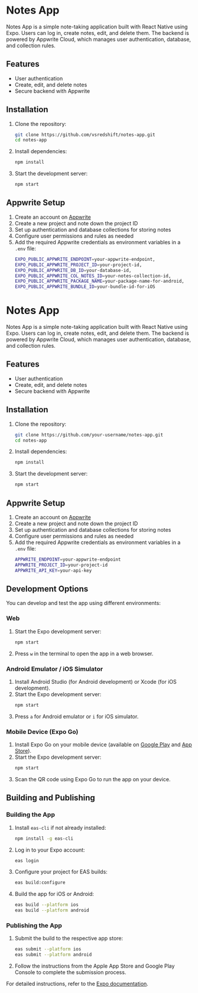 # Notes App

Notes App is a simple note-taking application built with React Native using Expo. Users can log in, create notes, edit, and delete them. The backend is powered by Appwrite Cloud, which manages user authentication, database, and collection rules.

## Features

- User authentication
- Create, edit, and delete notes
- Secure backend with Appwrite

## Installation

1. Clone the repository:
   ```sh
   git clone https://github.com/vsredshift/notes-app.git
   cd notes-app
   ```
2. Install dependencies:
   ```sh
   npm install
   ```
3. Start the development server:
   ```sh
   npm start
   ```

## Appwrite Setup

1. Create an account on [Appwrite](https://appwrite.io/)
2. Create a new project and note down the project ID
3. Set up authentication and database collections for storing notes
4. Configure user permissions and rules as needed
5. Add the required Appwrite credentials as environment variables in a `.env` file:
   ```sh
   EXPO_PUBLIC_APPWRITE_ENDPOINT=your-appwrite-endpoint,
   EXPO_PUBLIC_APPWRITE_PROJECT_ID=your-project-id,
   EXPO_PUBLIC_APPWRITE_DB_ID=your-database-id,
   EXPO_PUBLIC_APPWRITE_COL_NOTES_ID=your-notes-collection-id,
   EXPO_PUBLIC_APPWRITE_PACKAGE_NAME=your-package-name-for-android,
   EXPO_PUBLIC_APPWRITE_BUNDLE_ID=your-bundle-id-for-iOS
   ```
# Notes App

Notes App is a simple note-taking application built with React Native using Expo. Users can log in, create notes, edit, and delete them. The backend is powered by Appwrite Cloud, which manages user authentication, database, and collection rules.

## Features

- User authentication
- Create, edit, and delete notes
- Secure backend with Appwrite

## Installation

1. Clone the repository:
   ```sh
   git clone https://github.com/your-username/notes-app.git
   cd notes-app
   ```
2. Install dependencies:
   ```sh
   npm install
   ```
3. Start the development server:
   ```sh
   npm start
   ```

## Appwrite Setup

1. Create an account on [Appwrite](https://appwrite.io/)
2. Create a new project and note down the project ID
3. Set up authentication and database collections for storing notes
4. Configure user permissions and rules as needed
5. Add the required Appwrite credentials as environment variables in a `.env` file:
   ```sh
   APPWRITE_ENDPOINT=your-appwrite-endpoint
   APPWRITE_PROJECT_ID=your-project-id
   APPWRITE_API_KEY=your-api-key
   ```

## Development Options

You can develop and test the app using different environments:

### Web
1. Start the Expo development server:
   ```sh
   npm start
   ```
2. Press `w` in the terminal to open the app in a web browser.

### Android Emulator / iOS Simulator
1. Install Android Studio (for Android development) or Xcode (for iOS development).
2. Start the Expo development server:
   ```sh
   npm start
   ```
3. Press `a` for Android emulator or `i` for iOS simulator.

### Mobile Device (Expo Go)
1. Install Expo Go on your mobile device (available on [Google Play](https://play.google.com/) and [App Store](https://www.apple.com/app-store/)).
2. Start the Expo development server:
   ```sh
   npm start
   ```
3. Scan the QR code using Expo Go to run the app on your device.

## Building and Publishing

### Building the App
1. Install `eas-cli` if not already installed:
   ```sh
   npm install -g eas-cli
   ```
2. Log in to your Expo account:
   ```sh
   eas login
   ```
3. Configure your project for EAS builds:
   ```sh
   eas build:configure
   ```
4. Build the app for iOS or Android:
   ```sh
   eas build --platform ios
   eas build --platform android
   ```

### Publishing the App
1. Submit the build to the respective app store:
   ```sh
   eas submit --platform ios
   eas submit --platform android
   ```
2. Follow the instructions from the Apple App Store and Google Play Console to complete the submission process.

For detailed instructions, refer to the [Expo documentation](https://docs.expo.dev/).

